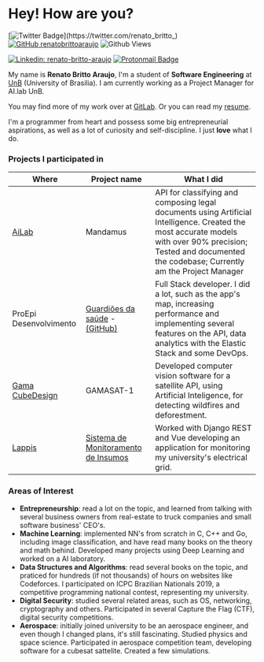 # Hey! How are you?

[![Twitter Badge](https://img.shields.io/twitter/url?style=social&url=https%3A%2F%2Ftwitter.com%2Frenato_britto_)](https://twitter.com/renato_britto_)
[![GitHub renatobrittoaraujo](https://img.shields.io/github/followers/renatobrittoaraujo?label=follow&style=social)](https://github.com/renatobrittoaraujo)
![Github Views](https://komarev.com/ghpvc/?username=renatobrittoaraujo&color=red)

[![Linkedin: renato-britto-araujo](https://img.shields.io/badge/linkedin-%230077B5.svg?&style=for-the-badge&logo=linkedin&logoColor=white)](https://www.linkedin.com/in/renato-britto-araujo/)
[![Protonmail Badge](https://img.shields.io/badge/protonmail-8B89CC?&style=for-the-badge&logo=protonmail&logoColor=white)](mailto:renatobritto@protonmail.com)

My name is **Renato Britto Araujo**, I'm a student of **Software Engineering**
at [UnB](https://en.wikipedia.org/wiki/University_of_Bras%C3%ADlia) (University of Brasilia). I am currently working as a Project Manager for AI.lab UnB.

You may find more of my work over at [GitLab](https://gitlab.com/renatoba). Or you can read my [resume](https://www.linkedin.com/in/renato-britto-araujo/detail/overlay-view/urn:li:fsd_profileTreasuryMedia:(ACoAACg6CRUBmqu8F8P9l0QsCBs9L72rpE_U_P8,1609959810589)/).

I'm a programmer from heart and possess some big entrepreneurial aspirations, as well as a lot of curiosity and self-discipline. I just **love** what I do.

### Projects I participated in

| Where | Project name | What I did |
| - | - | - |
| [AiLab](https://ailab.unb.br/) | Mandamus | API for classifying and composing legal documents using Artificial Intelligence. Created the most accurate models with over 90% precision; Tested and documented the codebase; Currently am the Project Manager |
| ProEpi Desenvolvimento | [Guardiões da saúde](https://play.google.com/store/apps/details?id=com.guardioesapp&hl=pt_BR) - [(GitHub)](https://github.com/proepidesenvolvimento/guardioes-api) | Full Stack developer. I did a lot, such as the app's map, increasing performance and implementing several features on the API, data analytics with the Elastic Stack and some DevOps. |
| [Gama CubeDesign](https://www.facebook.com/gamacubedesign/) | GAMASAT-1 | Developed computer vision software for a satellite API, using Artificial Inteligence, for detecting wildfires and deforestment. | 
| [Lappis](https://lappis.rocks/) | [Sistema de Monitoramento de Insumos](https://gitlab.com/lappis-unb/projects/SMI) | Worked with Django REST and Vue developing an application for monitoring my university's electrical grid. |

### Areas of Interest

- **Entrepreneurship**: read a lot on the topic, and learned from talking with several business owners from real-estate to truck companies and small software business' CEO's.  
- **Machine Learning**: implemented NN's from scratch in C, C++ and Go, including image classification, and have read many books on the theory and math behind. Developed many projects using Deep Learning and worked on a AI laboratory.
- **Data Structures and Algorithms**: read several books on the topic, and praticed for hundreds (if not thousands) of hours on websites like Codeforces. I participated on ICPC Brazilian Nationals 2019, a competitive programming national contest, representing my university.
- **Digital Security**: studied several related areas, such as OS, networking, cryptography and others. Participated in several Capture the Flag (CTF), digital security competitions. 
- **Aerospace**: initially joined university to be an aerospace engineer, and even though I changed plans, it's still fascinating. Studied physics and space science. Participated in aerospace competition team, developing software for a cubesat sattelite. Created a few simulations.
